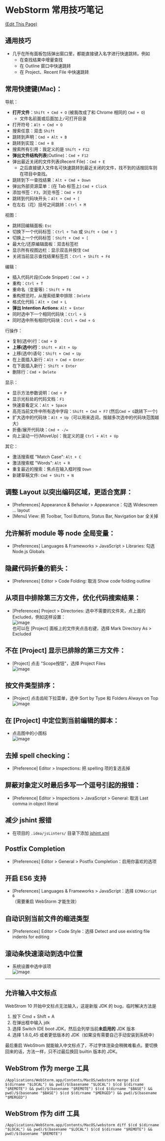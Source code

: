 # WebStorm 常用技巧笔记
[(Edit This Page)](https://github.com/jareguo/web-storm-tips/edit/master/README.md)

## 通用技巧

- 几乎在所有面板包括弹出窗口里，都能直接键入名字进行快速跳转。例如
    - 在查找结果中增量查找
    - 在 Outline 窗口中快速跳转
    - 在 Project、Recent File 中快速跳转

## 常用快捷键(Mac)：

导航：
- **打开文件**：`Shift + Cmd + O` (被我改成了和 Chrome 相同的 `Cmd + O`)
    - 文件名前面或后面加上`/`可打开目录
- 打开符号：`Alt + Cmd + O`
- 搜索任意：双击 `Shift`
- 跳转到声明：`Cmd + Alt + B`
- 跳转到实现：`Cmd + B`
- 搜索所有引用：我定义的是 `Shift + F12`
- **弹出文件结构列表**(Outline)：`Cmd + F12`
- 弹出最近关闭的文件列表(Recent File)：`Cmd + E`
    - 之后直接键入文件名可快速跳转到最近关闭的文件，找不到的话按回车则在项目中查找。
- 跳转到下一查找结果：`Alt + Cmd + Down`
- 弹出外部资源菜单：(在 Tab 标签上) `Cmd + Click`
- 添加书签：`F3`，浏览书签：`Cmd + F3`
- 跳转到代码块开头：`Alt + Cmd + [`
- 在左右（花）括号之间跳转：`Ctrl + M`

视图：
- 跳转回编辑面板: `Esc`
- 切换下一个代码标签：`Ctrl + Tab` 或 `Shift + Cmd + ]`
- 切换上一个代码标签：`Shift + Cmd + [`
- 最大化/还原编辑面板：双击标签栏
- 显示所有视图边栏：显示双击并按住 `Cmd`
- 关闭当前显示查找结果标签页：`Ctrl + Shift + F4`

编辑：
- 插入代码片段(Code Snippet)：`Cmd + J`
- 重构：`Ctrl + T`
- 重命名（变量等）：`Shift + F6`
- 重构预览时，从搜索结果中排除：`Delete`
- 格式化代码：`Alt + Cmd + L`
- **弹出 Intention Actions**: `Alt + Enter`
- 同时选中下一个相同代码块：`Ctrl + G`
- 同时选中所有相同代码块：`Ctrl + Cmd + G`

行操作：
- 复制(选中)行：`Cmd + D`
- **上移(选中)行**：`Shift + Alt + Up`
- 上移(选中)语句：`Shift + Cmd + Up`
- 在上面插入新行：`Alt + Cmd + Enter`
- 在下面插入新行： `Shift + Enter`
- 删除行：`Cmd + Delete`

显示：
- 显示方法参数说明：`Cmd + P`
- 显示光标处的代码文档：`F1`
- 快速查看定义：`Alt + Space`
- 高亮当前文件中所有选中字段：`Shift + Cmd + F7` (然后`Cmd + G`跳转下一个)
- 扩大选中的代码块：`Alt + Up`（可以用来选词，按越多次选中的代码块范围越大）
- 折叠/展开代码块：`Cmd + -/=`
- 向上滚动一行(MoveUp)：我定义的是 `Ctrl + Alt + Up`

其它：
- 激活搜索框 "Match Case": `Alt + C`
- 激活搜索框 "Words": `Alt + R`
- 重复最近的搜索：焦点在输入框时按 `Down`
- 新建草稿文件: `Cmd + Shift + N`

## 调整 Layout 以突出编码区域，更适合宽屏：
- [Preferences] Appearance & Behavior > Appearance：勾选 Widescreen ... layout
- [Menu] View: 把 Toolbar, Tool Buttons, Status Bar, Navigation bar 全关掉

## 允许解析 module 等 node 全局变量：
- [Preferences] Languages & Frameworks > JavaScript > Libraries: 勾选 Node.js Globals

## 隐藏代码折叠的箭头：
- [Preferences] Editor > Code Folding: 取消 Show code folding outline

## 从项目中排除第三方文件，优化代码搜索结果：
- [Preferences] Project > Directories: 选中不需要的文件夹，点上面的 Excluded，例如这样设置：  
![image](https://cloud.githubusercontent.com/assets/1503156/6655584/c4e5bf5a-cb3e-11e4-92ae-73f546066565.png)  
也可以在 [Project] 面板上的文件夹点击右键，选择 Mark Directory As > Excluded

## 不在 [Project] 显示已排除的第三方文件：
- [Project] 点击 "Scope按钮"，选择 Project Files  
![image](https://cloud.githubusercontent.com/assets/1503156/6655587/eb5a3ef4-cb3e-11e4-8f56-4ec71755fa2c.png)

## 按文件类型排序：
- [Project] 点击齿轮下拉菜单，选中 Sort by Type 和 Folders Always on Top
![image](https://cloud.githubusercontent.com/assets/1503156/6655599/3ff51f9c-cb3f-11e4-8973-a52bbb223cc1.png)

## 在 [Project] 中定位到当前编辑的脚本：
- 点击图中的小图标  
![image](https://cloud.githubusercontent.com/assets/1503156/6655611/fdac47d6-cb3f-11e4-83ab-dc79eca5adf5.png)

## 去掉 spell checking：
- [Preference] Editor > Inspections: 把 spelling 项的复选去掉

## 屏蔽对象定义时最后多写一个逗号引起的报错：
- [Preference] Editor > Inspections > JavaScript > General: 取消 Last comma in object literal

## 减少 jshint 报错
- 在项目的 `.idea/jsLinters/` 目录下添加 [jshint.xml](https://raw.githubusercontent.com/jareguo/web-storm-tips/master/jshint.xml)

## Postfix Completion
- [Preferences] Editor > General > Postfix Completion：启用你喜欢的选项

## 开启 ES6 支持
- [Preferences] Languages & Frameworks > JavaScript：选择 `ECMAScript 6`  
（需要重启 WebStorm 才能生效）

## 自动识别当前文件的缩进类型
- [Preferences] Editor > Code Style：选择 Detect and use existing file indents for editing

## 滚动条快速滚动到选中位置
- 系统设置中选中该项  
![image](https://cloud.githubusercontent.com/assets/1503156/11030739/f9231abe-870a-11e5-93d2-404510128b17.png)

-----

## 允许输入中文标点

WebStrom 10 开始中文标点无法输入，这是新版 JDK 的 bug，临时解决方法是
 1. 按下 Cmd + Shift + A
 2. 在弹出框中输入 jdk
 3. 选择 Switch IDE boot JDK，然后会列举当前**未启用的** JDK 版本
 4. 选择 1.8.0_45 或者更低版本的 JDK（如果没有需要自己手动安装到系统中）

最后重启 WebStrom 就能输入中文标点了，不过字体渲染会稍微难看点。要切换回来的话，方法一样，只不过最后换回 builtin 版本的 JDK。

## WebStrom 作为 merge 工具  
`/Applications/WebStorm.app/Contents/MacOS/webstorm merge $(cd $(dirname "$LOCAL") && pwd)/$(basename "$LOCAL") $(cd $(dirname "$REMOTE") && pwd)/$(basename "$REMOTE") $(cd $(dirname "$BASE") && pwd)/$(basename "$BASE") $(cd $(dirname "$MERGED") && pwd)/$(basename "$MERGED")`

## WebStrom 作为 diff 工具  
`/Applications/WebStorm.app/Contents/MacOS/webstorm diff $(cd $(dirname "$LOCAL") && pwd)/$(basename "$LOCAL") $(cd $(dirname "$REMOTE") && pwd)/$(basename "$REMOTE")`
